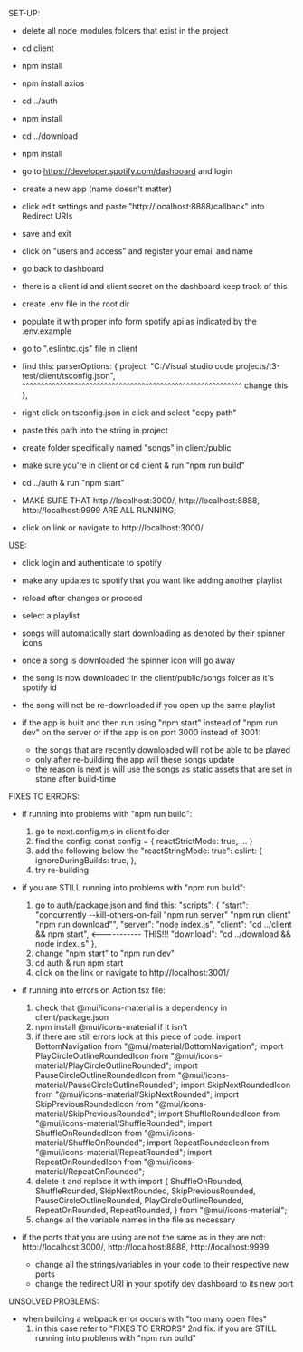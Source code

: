 SET-UP:
- delete all node_modules folders that exist in the project
- cd client 
- npm install
- npm install axios
- cd ../auth 
- npm install
- cd ../download 
- npm install

- go to https://developer.spotify.com/dashboard and login
- create a new app (name doesn't matter)
- click edit settings and paste "http://localhost:8888/callback" into Redirect URIs
- save and exit 
- click on "users and access" and register your email and name
- go back to dashboard
- there is a client id and client secret on the dashboard keep track of this

- create .env file in the root dir
- populate it with proper info form spotify api as indicated by the .env.example

- go to ".eslintrc.cjs" file in client
- find this:
parserOptions: {
    project: "C:/Visual studio code projects/t3-test/client/tsconfig.json",
              ^^^^^^^^^^^^^^^^^^^^^^^^^^^^^^^^^^^^^^^^^^^^^^^^^^^^^^^^^^^ change this
},
- right click on tsconfig.json in click and select "copy path"
- paste this path into the string in project 

- create folder specifically named "songs" in client/public

- make sure you're in client or cd client & run "npm run build"
- cd ../auth & run "npm start"
- MAKE SURE THAT http://localhost:3000/, http://localhost:8888, http://localhost:9999 ARE ALL RUNNING;
- click on link or navigate to http://localhost:3000/

USE:
- click login and authenticate to spotify
- make any updates to spotify that you want like adding another playlist 
- reload after changes or proceed
- select a playlist

- songs will automatically start downloading as denoted by their spinner icons
- once a song is downloaded the spinner icon will go away
- the song is now downloaded in the client/public/songs folder as it's spotify id
- the song will not be re-downloaded if you open up the same playlist

- if the app is built and then run using "npm start" instead of "npm run dev" on the server
  or if the app is on port 3000 instead of 3001:
    - the songs that are recently downloaded will not be able to be played
    - only after re-building the app will these songs update
    - the reason is next js will use the songs as static assets that are set in stone after build-time
    

FIXES TO ERRORS:
- if running into problems with "npm run build":
  1. go to next.config.mjs in client folder
  2. find the config:
  const config = {
    reactStrictMode: true,
    ...
  }
  3. add the following below the "reactStringMode: true":
   eslint: {
    ignoreDuringBuilds: true,
  },
  4. try re-building

- if you are STILL running into problems with "npm run build":
    1. go to auth/package.json and find this:
    "scripts": {
      "start": "concurrently --kill-others-on-fail \"npm run server\" \"npm run client\" \"npm run download\"",
      "server": "node index.js",
      "client": "cd ../client && npm start", <----------- THIS!!!
      "download": "cd ../download && node index.js"
    },
    2. change "npm start" to "npm run dev"
    3. cd auth & run npm start
    4. click on the link or navigate to http://localhost:3001/


- if running into errors on Action.tsx file:
    1. check that @mui/icons-material is a dependency in client/package.json
    2. npm install @mui/icons-material if it isn't
    3. if there are still errors look at this piece of code:
    import BottomNavigation from "@mui/material/BottomNavigation";
    import PlayCircleOutlineRoundedIcon from "@mui/icons-material/PlayCircleOutlineRounded";
    import PauseCircleOutlineRoundedIcon from "@mui/icons-material/PauseCircleOutlineRounded";
    import SkipNextRoundedIcon from "@mui/icons-material/SkipNextRounded";
    import SkipPreviousRoundedIcon from "@mui/icons-material/SkipPreviousRounded";
    import ShuffleRoundedIcon from "@mui/icons-material/ShuffleRounded";
    import ShuffleOnRoundedIcon from "@mui/icons-material/ShuffleOnRounded";
    import RepeatRoundedIcon from "@mui/icons-material/RepeatRounded";
    import RepeatOnRoundedIcon from "@mui/icons-material/RepeatOnRounded";
    4. delete it and replace it with
    import {
    ShuffleOnRounded,
    ShuffleRounded,
    SkipNextRounded,
    SkipPreviousRounded,
    PauseCircleOutlineRounded,
    PlayCircleOutlineRounded,
    RepeatOnRounded,
    RepeatRounded,
    } from "@mui/icons-material";
    5. change all the variable names in the file as necessary


- if the ports that you are using are not the same as in they are not:
  http://localhost:3000/, http://localhost:8888, http://localhost:9999
    - change all the strings/variables in your code to their respective new ports
    - change the redirect URI in your spotify dev dashboard to its new port

UNSOLVED PROBLEMS:
- when building a webpack error occurs with "too many open files"
    1. in this case refer to "FIXES TO ERRORS" 2nd fix:
       if you are STILL running into problems with "npm run build"

